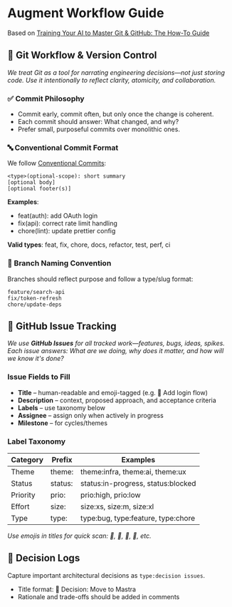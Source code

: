 # Augment Workflow Guide

Based on [Training Your AI to Master Git & GitHub: The How-To Guide](https://hyperdev.matsuoka.com/p/how-i-trained-augment-code-to-run)

## 🔁 Git Workflow & Version Control

*We treat Git as a tool for narrating engineering decisions—not just storing code. Use it intentionally to reflect clarity, atomicity, and collaboration.*

### ✅ Commit Philosophy

- Commit early, commit often, but only once the change is coherent.
- Each commit should answer: What changed, and why?
- Prefer small, purposeful commits over monolithic ones.

### 🔤 Conventional Commit Format

We follow [Conventional Commits](https://www.conventionalcommits.org/):

```
<type>(optional-scope): short summary
[optional body]
[optional footer(s)]
```

**Examples**:

- feat(auth): add OAuth login
- fix(api): correct rate limit handling
- chore(lint): update prettier config

**Valid types**: feat, fix, chore, docs, refactor, test, perf, ci

### 🌱 Branch Naming Convention

Branches should reflect purpose and follow a type/slug format:

```
feature/search-api
fix/token-refresh
chore/update-deps
```

## 🧭 GitHub Issue Tracking

*We use **GitHub Issues** for all tracked work—features, bugs, ideas, spikes. Each issue answers: What are we doing, why does it matter, and how will we know it's done?*

### Issue Fields to Fill

- **Title** – human-readable and emoji-tagged (e.g. 🚀 Add login flow)
- **Description** – context, proposed approach, and acceptance criteria
- **Labels** – use taxonomy below
- **Assignee** – assign only when actively in progress
- **Milestone** – for cycles/themes

### Label Taxonomy

| Category | Prefix | Examples |
| --- | --- | --- |
| Theme | theme: | theme:infra, theme:ai, theme:ux |
| Status | status: | status:in-progress, status:blocked |
| Priority | prio: | prio:high, prio:low |
| Effort | size: | size:xs, size:m, size:xl |
| Type | type: | type:bug, type:feature, type:chore |

*Use emojis in titles for quick scan: 🧠, 🐛, 🚀, 📌, etc.*

## 📌 Decision Logs

Capture important architectural decisions as ```type:decision issues```.

- Title format: 📌 Decision: Move to Mastra
- Rationale and trade-offs should be added in comments
